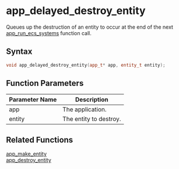 # app_delayed_destroy_entity

Queues up the destruction of an entity to occur at the end of the next [app_run_ecs_systems](https://github.com/RandyGaul/cute_framework/blob/master/doc/ecs/app_run_ecs_systems.md) function call.

## Syntax

```cpp
void app_delayed_destroy_entity(app_t* app, entity_t entity);
```

## Function Parameters

Parameter Name | Description
--- | ---
app | The application.
entity | The entity to destroy.

## Related Functions

[app_make_entity](https://github.com/RandyGaul/cute_framework/blob/master/doc/ecs/app_make_entity.md)  
[app_destroy_entity](https://github.com/RandyGaul/cute_framework/blob/master/doc/ecs/app_destroy_entity.md)  
